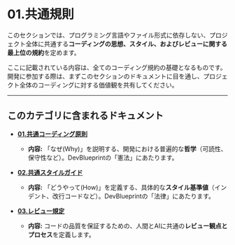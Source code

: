 # 01.共通規則

このセクションでは、プログラミング言語やファイル形式に依存しない、プロジェクト全体に共通する**コーディングの思想、スタイル、およびレビューに関する最上位の規約**を定めます。

ここに記載されている内容は、全てのコーディング規約の基礎となるものです。開発に参加する際は、まずこのセクションのドキュメントに目を通し、プロジェクト全体のコーディングに対する価値観を共有してください。

---

## このカテゴリに含まれるドキュメント

- **[01.共通コーディング原則](./01_共通コーディング原則.md)**
    - **内容:**
      「なぜ(Why)」を説明する、開発における普遍的な**哲学**（可読性、保守性など）。DevBlueprintの「憲法」にあたります。

- **[02.共通スタイルガイド](./02_共通スタイルガイド.md)**
    - **内容:**
      「どうやって(How)」を定義する、具体的な**スタイル基準値**（インデント、改行コードなど）。DevBlueprintの「法律」にあたります。

- **[03.レビュー規定](./03_レビュー規定.md)**
    - **内容:**
      コードの品質を保証するための、人間とAIに共通の**レビュー観点とプロセス**を定義します。
